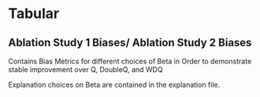 # Tabular

## Ablation Study 1 Biases/ Ablation Study 2 Biases

Contains Bias Metrics for different choices of Beta in Order to demonstrate stable improvement over Q, DoubleQ, and WDQ

Explanation choices on Beta are contained in the explanation file.
